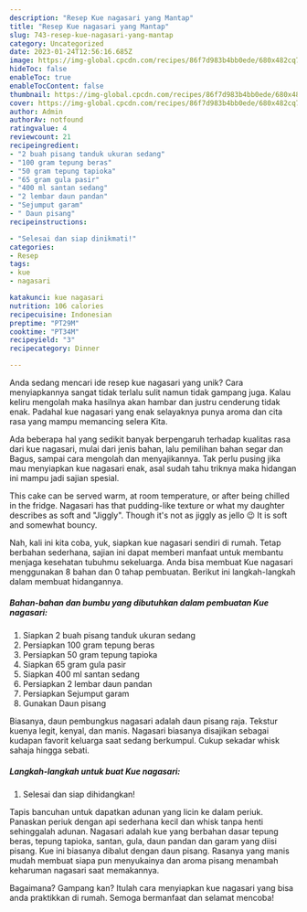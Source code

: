 ```yaml
---
description: "Resep Kue nagasari yang Mantap"
title: "Resep Kue nagasari yang Mantap"
slug: 743-resep-kue-nagasari-yang-mantap
category: Uncategorized
date: 2023-01-24T12:56:16.685Z
image: https://img-global.cpcdn.com/recipes/86f7d983b4bb0ede/680x482cq70/kue-nagasari-foto-resep-utama.jpg
hideToc: false
enableToc: true
enableTocContent: false
thumbnail: https://img-global.cpcdn.com/recipes/86f7d983b4bb0ede/680x482cq70/kue-nagasari-foto-resep-utama.jpg
cover: https://img-global.cpcdn.com/recipes/86f7d983b4bb0ede/680x482cq70/kue-nagasari-foto-resep-utama.jpg
author: Admin
authorAv: notfound
ratingvalue: 4
reviewcount: 21
recipeingredient:
- "2 buah pisang tanduk ukuran sedang"
- "100 gram tepung beras"
- "50 gram tepung tapioka"
- "65 gram gula pasir"
- "400 ml santan sedang"
- "2 lembar daun pandan"
- "Sejumput garam"
- " Daun pisang"
recipeinstructions:

- "Selesai dan siap dinikmati!"
categories:
- Resep
tags:
- kue
- nagasari

katakunci: kue nagasari 
nutrition: 106 calories
recipecuisine: Indonesian
preptime: "PT29M"
cooktime: "PT34M"
recipeyield: "3"
recipecategory: Dinner

---
```





Anda sedang mencari ide resep kue nagasari yang unik? Cara menyiapkannya sangat tidak terlalu sulit namun tidak gampang juga. Kalau keliru mengolah maka hasilnya akan hambar dan justru cenderung tidak enak. Padahal kue nagasari yang enak selayaknya punya aroma dan cita rasa yang mampu memancing selera Kita.





Ada beberapa hal yang sedikit banyak berpengaruh terhadap kualitas rasa dari kue nagasari, mulai dari jenis bahan, lalu pemilihan bahan segar dan Bagus, sampai cara mengolah dan menyajikannya. Tak perlu pusing jika mau menyiapkan kue nagasari enak,      asal sudah tahu triknya maka hidangan ini mampu jadi sajian spesial.














This cake can be served warm, at room temperature, or after being chilled in the fridge. Nagasari has that pudding-like texture or what my daughter describes as soft and &#34;Jiggly&#34;. Though it&#39;s not as jiggly as jello 😉 It is soft and somewhat bouncy.






Nah, kali ini kita coba, yuk, siapkan kue nagasari sendiri di rumah. Tetap berbahan sederhana, sajian ini dapat memberi manfaat untuk membantu menjaga kesehatan tubuhmu sekeluarga. Anda bisa membuat Kue nagasari menggunakan 8 bahan dan 0 tahap pembuatan. Berikut ini langkah-langkah dalam membuat hidangannya.

<!--inarticleads1-->

##### Bahan-bahan dan bumbu yang dibutuhkan dalam pembuatan Kue nagasari:

1. Siapkan 2 buah pisang tanduk ukuran sedang
1. Persiapkan 100 gram tepung beras
1. Persiapkan 50 gram tepung tapioka
1. Siapkan 65 gram gula pasir
1. Siapkan 400 ml santan sedang
1. Persiapkan 2 lembar daun pandan
1. Persiapkan Sejumput garam
1. Gunakan  Daun pisang


Biasanya, daun pembungkus nagasari adalah daun pisang raja. Tekstur kuenya legit, kenyal, dan manis. Nagasari biasanya disajikan sebagai kudapan favorit keluarga saat sedang berkumpul. Cukup sekadar whisk sahaja hingga sebati. 

<!--inarticleads2-->

##### Langkah-langkah untuk buat Kue nagasari:


1. Selesai dan siap dihidangkan!

Tapis bancuhan untuk dapatkan adunan yang licin ke dalam periuk. Panaskan periuk dengan api sederhana kecil dan whisk tanpa henti sehinggalah adunan. Nagasari adalah kue yang berbahan dasar tepung beras, tepung tapioka, santan, gula, daun pandan dan garam yang diisi pisang. Kue ini biasanya dibalut dengan daun pisang. Rasanya yang manis mudah membuat siapa pun menyukainya dan aroma pisang menambah keharuman nagasari saat memakannya. 

Bagaimana? Gampang kan? Itulah cara menyiapkan kue nagasari yang bisa anda praktikkan di rumah. Semoga bermanfaat dan selamat mencoba!
